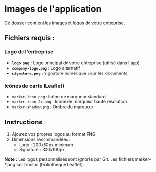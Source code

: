 # Images de l'application

Ce dossier contient les images et logos de votre entreprise.

## Fichiers requis :

### Logo de l'entreprise
- **`logo.png`** : Logo principal de votre entreprise (utilisé dans l'app)
- **`company-logo.png`** : Logo alternatif
- **`signature.png`** : Signature numérique pour les documents

### Icônes de carte (Leaflet)
- `marker-icon.png` : Icône de marqueur standard
- `marker-icon-2x.png` : Icône de marqueur haute résolution
- `marker-shadow.png` : Ombre du marqueur

## Instructions :
1. Ajoutez vos propres logos au format PNG
2. Dimensions recommandées : 
   - Logo : 200x80px minimum
   - Signature : 300x100px

**Note :** Les logos personnalisés sont ignorés par Git. Les fichiers marker-*.png sont inclus (bibliothèque Leaflet).

